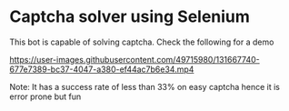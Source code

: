 # Captcha solver using Selenium
 This bot is capable of solving captcha.
 Check the following for a demo
 

https://user-images.githubusercontent.com/49715980/131667740-677e7389-bc37-4047-a380-ef44ac7b6e34.mp4


Note: It has a success rate of less than 33% on easy captcha hence it is error prone but fun

